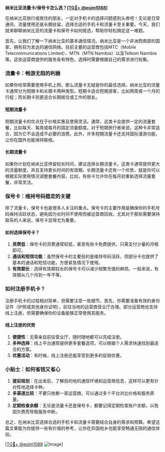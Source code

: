 **纳米比亚流量卡/保号卡怎么选？[[TG💪+ @esim1088](https://t.me/s/esim1088)]**

在纳米比亚旅行或居住的朋友，一定对手机卡的选择问题感到头疼吧！无论是日常通讯、流量使用还是长期驻留，选择合适的手机卡和流量卡至关重要。今天，我们就来聊聊纳米比亚的流量卡和保号卡如何挑选，帮助你轻松搞定这一难题。

首先，让我们了解一下纳米比亚的基本通信情况。纳米比亚是一个非洲西南部的国家，拥有较为发达的通信网络。目前主要的运营商包括MTC（Mobile Telecommunications Limited）、MTN（MTN Namibia）以及Telkom Namibia等。这些运营商提供的服务各有特色，选择时需要根据自己的需求进行权衡。

### **流量卡：畅游无阻的利器**

如果你经常需要使用手机上网，那么流量卡无疑是你的最佳选择。纳米比亚的流量卡通常分为短期卡和长期卡两种类型。短期卡适合短期游客，比如两周或一个月的行程；而长期卡则更适合长期居住或工作的朋友。

#### **短期流量卡**
短期流量卡的优点在于价格实惠且使用灵活。通常，这类卡会提供一定的流量套餐，比如每天、每周或每月的固定流量额度。对于短期旅行者来说，这种卡非常适合，因为它不会造成不必要的浪费。此外，许多短期流量卡还支持国际漫游功能，让你在国外也能保持联络。

#### **长期流量卡**
如果你计划在纳米比亚停留较长时间，建议选择长期流量卡。这类卡通常提供更大的流量额度，并且支持更长时间的有效期。长期流量卡还有一个优势，就是你可以根据实际使用情况调整套餐内容。比如，有些卡允许你在每月初重新选择流量套餐，非常灵活。

### **保号卡：维持号码稳定的关键**

除了流量卡，保号卡也是很多人关注的重点。保号卡的主要作用是确保你的手机号码保持活跃状态，避免因为长时间不使用而被运营商回收。尤其对于那些需要保持联系的人来说，保号卡显得尤为重要。

#### **如何选择保号卡？**
1. **资费低**：保号卡的资费通常较低，甚至有些卡免费提供，只需支付少量的月租即可。
2. **通话和短信功能**：虽然保号卡的主要目的是维持号码活跃，但部分卡也提供了基本的通话和短信功能，方便紧急情况下使用。
3. **有效期长**：选择有效期较长的保号卡可以减少频繁充值的麻烦。一般来说，有效期从几个月到一年不等。

### **如何注册手机卡？**

注册手机卡的过程相对简单，但需要注意一些细节。首先，你需要准备有效的身份证件（护照或其他身份证明），前往当地的运营商营业厅办理。部分运营商也支持线上注册，但需要确保你的设备能够正常使用其服务。

#### **线上注册的优势**
1. **便捷性**：无需亲自前往营业厅，随时随地都可以完成注册。
2. **多种选择**：线上平台通常提供更多套餐选项，可以根据个人需求快速找到最适合的方案。
3. **优惠活动**：有时候，线上注册还能享受到更多的促销优惠。

### **小贴士：如何省钱又省心**

1. **提前规划**：在出发前，了解目的地的通信环境和运营商信息，这样可以更有针对性地选择卡种。
2. **多渠道比较**：不要只依赖一家运营商，可以通过多个平台对比价格和服务质量。
3. **定期检查余额**：无论是流量卡还是保号卡，都要记得定期检查账户余额，以免因欠费而导致服务中断。

总之，在纳米比亚选择合适的手机卡和流量卡需要结合自身的需求和预算。希望这篇文章能为你提供一些有价值的参考，让你在异国他乡也能享受畅通无阻的通信体验。

[[TG💪+ @esim1088](https://t.me/s/esim1088) ![Image](https://i.postimg.cc/4NQfJmqS/Snipaste-2025-05-13-00-14-12.png)]
